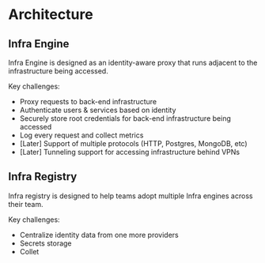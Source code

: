 # Architecture

## Infra Engine

Infra Engine is designed as an identity-aware proxy that runs adjacent to the infrastructure being accessed.

Key challenges:
* Proxy requests to back-end infrastructure
* Authenticate users & services based on identity 
* Securely store root credentials for back-end infrastructure being accessed
* Log every request and collect metrics
* [Later] Support of multiple protocols (HTTP, Postgres, MongoDB, etc)
* [Later] Tunneling support for accessing infrastructure behind VPNs

## Infra Registry

Infra registry is designed to help teams adopt multiple Infra engines across their team.

Key challenges:
* Centralize identity data from one more providers
* Secrets storage
* Collet

